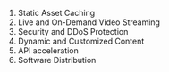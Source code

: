 1. Static Asset Caching
2. Live and On-Demand Video Streaming
3. Security and DDoS Protection
4. Dynamic and Customized Content
5. API acceleration
6. Software Distribution
